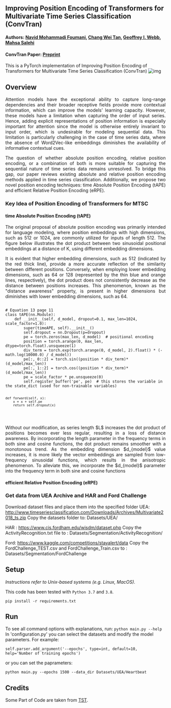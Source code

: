 ## Improving Position Encoding of Transformers for Multivariate Time Series Classification (ConvTran)
#### Authors: [Navid Mohammadi Foumani](https://www.linkedin.com/in/navid-foumani/), [Chang Wei Tan](https://changweitan.com/), [Geoffrey I. Webb](https://i.giwebb.com/), [Mahsa Salehi](https://research.monash.edu/en/persons/mahsa-salehi)

#### ConvTran Paper: [Preprint](https://arxive.org/)
This is a PyTorch implementation of Improving Position Encoding of Transformers for Multivariate Time Series Classification (ConvTran)
![img](https://github.com/Navidfoumani/ConvTran/blob/7d77755f59a596b9a62f0aa3ae75fef1edd7d4f2/Fig/ConvTran.png)

## Overview 
<p align="justify">
Attention models have the exceptional ability to capture long-range dependencies and their broader receptive fields provide more contextual information, which can improve the models’ learning capacity. However, these models have a limitation when capturing the order of input series. Hence, adding explicit representations of position information is especially important for attention since the model is otherwise entirely invariant to input order, which is undesirable for modeling sequential data. This limitation is particularly challenging in the case of time series data, where the absence of Word2Vec-like embeddings diminishes the availability of informative contextual cues.
</p>

<p align="justify">
The question of whether absolute position encoding, relative position encoding, or a combination of both is more suitable for capturing the sequential nature of time series data remains unresolved. To bridge this gap, our paper reviews existing absolute and relative position encoding methods applied in time series classification. Additionally, we propose two novel position encoding techniques: time Absolute Position Encoding (tAPE) and efficient Relative Position Encoding (eRPE).
</p>

### Key Idea of Position Encoding of Transformers for MTSC
#### time Absolute Position Encoding (tAPE)
<p align="justify">
The original proposal of absolute position encoding was primarily intended for language modeling, where position embeddings with high dimensions, such as 512 or 1024, are commonly utilized for inputs of length 512. The figure below illustrates the dot product between two sinusoidal positional embeddings at a distance of K, using different embedding dimensions.
</p>

<p align="justify">
It is evident that higher embedding dimensions, such as 512 (indicated by the red thick line), provide a more accurate reflection of the similarity between different positions. Conversely, when employing lower embedding dimensions, such as 64 or 128 (represented by the thin blue and orange lines, respectively), the dot product does not consistently decrease as the distance between positions increases. This phenomenon, known as the "distance awareness" property, is present in higher dimensions but diminishes with lower embedding dimensions, such as 64.
</p>
<pre>
<code>
# Equation 13 page 11
class tAPE(nn.Module):
    def __init__(self, d_model, dropout=0.1, max_len=1024, scale_factor=1.0):
        super(timeAPE, self).__init__()
        self.dropout = nn.Dropout(p=dropout)
        pe = torch.zeros(max_len, d_model)  # positional encoding
        position = torch.arange(0, max_len, dtype=torch.float).unsqueeze(1)
        div_term = torch.exp(torch.arange(0, d_model, 2).float() * (-math.log(10000.0) / d_model))
        pe[:, 0::2] = torch.sin((position * div_term)*(d_model/max_len))
        pe[:, 1::2] = torch.cos((position * div_term)*(d_model/max_len))
        pe = scale_factor * pe.unsqueeze(0)
        self.register_buffer('pe', pe)  # this stores the variable in the state_dict (used for non-trainable variables)

    def forward(self, x):
        x = x + self.pe
        return self.dropout(x)
</code>
</pre>
<p align="justify">
Without our modification, as series length $L$ increases the dot product of positions becomes ever less regular, resulting in a loss of distance awareness. By incorporating the length parameter in the frequency terms in both sine and cosine functions, the dot product remains smoother with a monotonous trend. As the embedding dimension $d_{model}$ value increases, it is more likely the vector embeddings are sampled from low-frequency sinusoidal functions, which results in the anisotropic phenomenon. To alleviate this, we incorporate the $d_{model}$ parameter into the frequency term in both sine and cosine functions
</p>

#### efficient Relative Position Encoding (eRPE)


### Get data from UEA Archive and HAR and Ford Challenge
Download dataset files and place them into the specified folder
UEA: http://www.timeseriesclassification.com/Downloads/Archives/Multivariate2018_ts.zip
Copy the datasets folder to: Datasets/UEA/

HAR : https://www.cis.fordham.edu/wisdm/dataset.php
Copy the ActivityRecognition.txt file to : Datasets/Segmentation/ActivityRecognition/

Ford: https://www.kaggle.com/competitions/stayalert/data
Copy the FordChallenge_TEST.csv and FordChallenge_Train.csv to : Datasets/Segmentation/FordChallenge

## Setup

_Instructions refer to Unix-based systems (e.g. Linux, MacOS)._

This code has been tested with `Python 3.7` and `3.8`.

`pip install -r requirements.txt`

## Run

To see all command options with explanations, run: `python main.py --help`
In 'configuration.py' you can select the datasets and modify the model parameters.
For example:

`self.parser.add_argument('--epochs', type=int, default=10, help='Number of training epochs')`

or you can set the paprameters:

`python main.py --epochs 1500 --data_dir Datasets/UEA/Heartbeat`

## Credits

Some Part of Code are taken from [TST](https://github.com/gzerveas/mvts_transformer).
